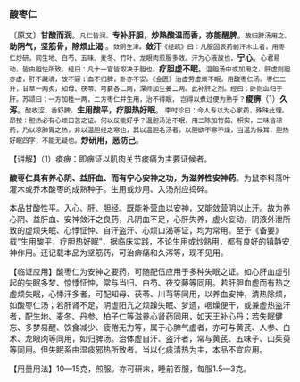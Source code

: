 ### 酸枣仁

〔原文〕**甘酸而润**。<small>凡仁皆润。</small>**专补肝胆，炒熟酸温而香，亦能醒脾**。<small>故归脾汤用之。</small>**助阴气，坚筋骨，除烦止渴** 。<small>敛阴生津。</small>**敛汗**<small>《经疏》曰：凡服固表药前汗木止者，用枣仁炒研，同生地、白芍、五味、麦冬、竹叶、龙眼肉煎服多效。汗为心液故也，</small>**宁心**。<small>心君易动，皆由胆怯所致，经曰：凡十一官皆取决于胆也。</small>**疗胆虚不眠**。<small>温胆汤中或加用之，肝虚则胆亦虚，肝不藏魂，故不寐；血不归脾，卧亦不安。《金匮》治虚劳虚烦不眠，用酸枣仁汤。枣仁二升，甘草一两炙，知母、茯苓、芎藭各二两，深师加生姜二两。此补肝之剂。经曰：卧则血归于肝。苏颂曰：一方加桂一两，二方枣仁并生用，治不得眠， 岂得以煮过便为熟乎？</small>**痠痹**（1）**久泻**。<small>酸收涩、香舒脾。</small>**生用酸平，疗胆热好眠**。<small> 李时珍曰：今人专以为心家药，殊昧此理。昂按：胆热必有心烦口苦之证。何以反能好乎？温胆汤治不眠，用二陈加竹茹、枳实，二味皆凉药，乃以凉肺胃之热，非以温胆经之寒也，其以温胆名汤者，以胆欲不寒不燥，当温为候耳，胆热好眠四字，不能无疑也。</small>**炒研用，恶防己**。

【讲解】（1）痠痹：即痹证以肌肉关节痠痛为主要证候者。

**酸枣仁具有养心阴、益肝血、而有宁心安神之功，为滋养性安神药**。为鼠李科落叶灌木或乔木酸枣的成熟种子。生用或炒用、入汤剂应捣碎。

本品甘酸性平。入心、肝、胆经。既能补营血以安神，又能敛营阴以止汗。故为养心阴、益肝血、安神敛汗之良药，凡阴血不足，心肝失养，虚火妄动，阴液外泄所致的虚烦失眠、心悸怔忡、自汗盗汗、心烦口渴等证，均为常用。至于《备要》载“生用酸平，疗胆热好眠”，据临床实践，不论生用或炒熟用，都有良好的镇静安神作用。还记载本品为坚筋药，可治痹痛和久泻等，现不见用。

【临证应用】酸枣仁为安神之要药，可随配伍应用于多种失眠之证。如心肝血虚引起的失眠多梦、惊悸怔忡，常与当归、白芍、夜交藤等同用。若肝胆血虚而有热之虚烦失眠，心悸汗多者，可配知母、茯苓、川芎等同用，以养血安神，清热除烦，如酸枣仁汤；若肝肾不足，阴虚阳亢之烦躁失眠、梦遗，咽燥便干，或兼虚热盗汗者，配生地、麦冬、丹参、柏子仁等滋养心肾药同用，如天王补心丹；若失眠健忘、多梦易醒、饮食减少、疲倦无力等，属于心脾气虚者，亦可与黄芪、人参、白术、龙眼肉等同用，如归脾汤。治体虚自汗、盗汗者，常与黄芪、五味子、山茱萸等同用。但失眠系由湿痰邪热所致者。当以化痰清热为主，本品不宜应用。

【用量用法】10—15克，煎服。亦可研末，睡前吞服，每服1.5—3克。
